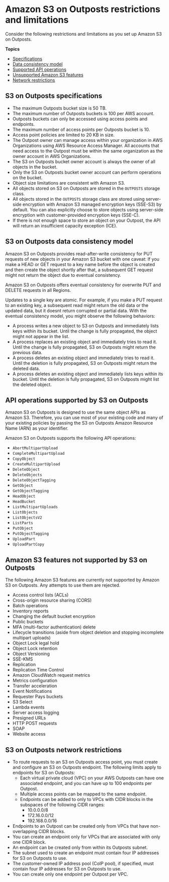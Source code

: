 # Amazon S3 on Outposts restrictions and limitations<a name="S3OnOutpostsRestrictionsLimitations"></a>

Consider the following restrictions and limitations as you set up Amazon S3 on Outposts\.

**Topics**
+ [Specifications](#S3OnOutpostsSpecifications)
+ [Data consistency model](#S3OnOutpostsDataConsistency)
+ [Supported API operations](#S3OnOutpostsAPILimitations)
+ [Unsupported Amazon S3 features](#S3OnOutpostsFeatureLimitations)
+ [Network restrictions](#S3OnOutpostsConnectivityRestrictions)

## S3 on Outposts specifications<a name="S3OnOutpostsSpecifications"></a>
+ The maximum Outposts bucket size is 50 TB\.
+ The maximum number of Outposts buckets is 100 per AWS account\.
+ Outposts buckets can only be accessed using access points and endpoints\.
+ The maximum number of access points per Outposts bucket is 10\.
+ Access point policies are limited to 20 KB in size\.
+ The Outpost owner can manage access within your organization in AWS Organizations using AWS Resource Access Manager\. All accounts that need access to the Outpost must be within the same organization as the owner account in AWS Organizations\.
+ The S3 on Outposts bucket owner account is always the owner of all objects in the bucket\.
+ Only the S3 on Outposts bucket owner account can perform operations on the bucket\.
+ Object size limitations are consistent with Amazon S3\.
+ All objects stored on S3 on Outposts are stored in the `OUTPOSTS` storage class\.
+ All objects stored in the `OUTPOSTS` storage class are stored using server\-side encryption with Amazon S3 managed encryption keys \(SSE\-S3\) by default\. You can also explicitly choose to store objects using server\-side encryption with customer\-provided encryption keys \(SSE\-C\)\.
+ If there is not enough space to store an object on your Outpost, the API will return an insufficient capacity exception \(ICE\)\. 

## S3 on Outposts data consistency model<a name="S3OnOutpostsDataConsistency"></a>

Amazon S3 on Outposts provides read\-after\-write consistency for PUT requests of new objects in your Amazon S3 bucket with one caveat: If you make a HEAD or GET request to a key name before the object is created and then create the object shortly after that, a subsequent GET request might not return the object due to eventual consistency\.

Amazon S3 on Outposts offers eventual consistency for overwrite PUT and DELETE requests in all Regions\.

Updates to a single key are atomic\. For example, if you make a PUT request to an existing key, a subsequent read might return the old data or the updated data, but it doesnt return corrupted or partial data\. With the eventual consistency model, you might observe the following behaviors:
+ A process writes a new object to S3 on Outposts and immediately lists keys within its bucket\. Until the change is fully propagated, the object might not appear in the list\.
+ A process replaces an existing object and immediately tries to read it\. Until the change is fully propagated, S3 on Outposts might return the previous data\.
+ A process deletes an existing object and immediately tries to read it\. Until the deletion is fully propagated, S3 on Outposts might return the deleted data\.
+ A process deletes an existing object and immediately lists keys within its bucket\. Until the deletion is fully propagated, S3 on Outposts might list the deleted object\.

## API operations supported by S3 on Outposts<a name="S3OnOutpostsAPILimitations"></a>

Amazon S3 on Outposts is designed to use the same object APIs as Amazon S3\. Therefore, you can use most of your existing code and many of your existing policies by passing the S3 on Outposts Amazon Resource Name \(ARN\) as your identifier\.

Amazon S3 on Outposts supports the following API operations:
+ `AbortMultipartUpload`
+ `CompleteMultipartUpload`
+ `CopyObject`
+ `CreateMultipartUpload`
+ `DeleteObject`
+ `DeleteObjects`
+ `DeleteObjectTagging`
+ `GetObject`
+ `GetObjectTagging`
+ `HeadObject`
+ `HeadBucket`
+ `ListMultipartUploads`
+ `ListObjects`
+ `ListObjectsV2`
+ `ListParts`
+ `PutObject`
+ `PutObjectTagging`
+ `UploadPart`
+ `UploadPartCopy`

## Amazon S3 features not supported by S3 on Outposts<a name="S3OnOutpostsFeatureLimitations"></a>

The following Amazon S3 features are currently not supported by Amazon S3 on Outposts\. Any attempts to use them are rejected\.
+ Access control lists \(ACLs\)
+ Cross\-origin resource sharing \(CORS\)
+ Batch operations
+ Inventory reports
+ Changing the default bucket encryption
+ Public buckets
+ MFA \(multi\-factor authentication\) delete
+ Lifecycle transitions \(aside from object deletion and stopping incomplete multipart uploads\)
+ Object Lock legal hold
+ Object Lock retention
+ Object Versioning
+ SSE\-KMS
+ Replication
+ Replication Time Control
+ Amazon CloudWatch request metrics
+ Metrics configuration
+ Transfer acceleration
+ Event Notifications
+ Requester Pays buckets
+ S3 Select
+ Lambda events
+ Server access logging
+ Presigned URLs
+ HTTP POST requests
+ SOAP
+ Website access

## S3 on Outposts network restrictions<a name="S3OnOutpostsConnectivityRestrictions"></a>
+ To route requests to an S3 on Outposts access point, you must create and configure an S3 on Outposts endpoint\. The following limits apply to endpoints for S3 on Outposts:
  + Each virtual private cloud \(VPC\) on your AWS Outposts can have one associated endpoint, and you can have up to 100 endpoints per Outpost\.
  + Multiple access points can be mapped to the same endpoint\.
  + Endpoints can be added to only to VPCs with CIDR blocks in the subspaces of the following CIDR ranges:
    + 10\.0\.0\.0/8
    + 172\.16\.0\.0/12
    + 192\.168\.0\.0/16
+ Endpoints to an Outpost can be created only from VPCs that have non\-overlapping CIDR blocks\.
+ You can create an endpoint only for VPCs that are associated with only one CIDR block\.
+ An endpoint can be created only from within its Outposts subnet\.
+ The subnet used to create an endpoint must contain four IP addresses for S3 on Outposts to use\.
+ The customer\-owned IP address pool \(CoIP pool\), if specified, must contain four IP addresses for S3 on Outposts to use\.
+ You can create only one endpoint per Outpost per VPC\.